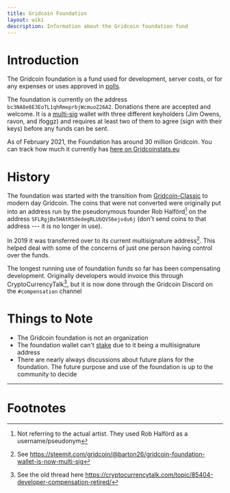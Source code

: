 ```yaml
---
title: Gridcoin Foundation
layout: wiki
description: Information about the Gridcoin foundation fund
---
```


# Introduction

The Gridcoin foundation is a fund used for development, server costs, or
for any expenses or uses approved in [polls](voting "wikilink"). 

The foundation is currently on the address `bc3NA8e8E3EoTL1qhRmeprbjWcmuoZ26A2`. 
Donations there are accepted and welcome. It is a [multi-sig](https://en.wikipedia.org/wiki/Multisignature) wallet with 
three different keyholders (Jim Owens, ravon, and ifoggz) and requires 
at least two of them to agree (sign with their keys) before any funds can be sent. 

As of February 2021, the Foundation has around 30 million Gridcoin. You can
track how much it currently has [here on Gridcoinstats.eu](https://main.gridcoinstats.eu/address/bc3NA8e8E3EoTL1qhRmeprbjWcmuoZ26A2)  

# History

The foundation was started with the transition from [Gridcoin-Classic](gridcoin-classic "wikilink")
to modern day Gridcoin. The coins that were not converted were originally 
put into an address run by the pseudonymous founder Rob Halförd[^1] on the address `SFLRgjBx5HAtR5dedegRLUbQVS6ejvdu6j` (don't send coins to that address --- it is no longer in use).

In 2019 it was transferred over to its current multisignature address[^2]. This
helped deal with some of the concerns of just one person having control over 
the funds.

The longest running use of foundation funds so far has been compensating development. Originally
developers would invoice this through CryptoCurrencyTalk[^3], but it is now done through the Gridcoin Discord
on the `#compensation` channel

# Things to Note

* The Gridcoin foundation is not an organization
* The foundation wallet can't [stake](staking "wikilink") due to it being a multisignature address
* There are nearly always discussions about future plans for the foundation. The 
future purpose and use of the foundation is up to the community to decide



---
# Footnotes

[^1]: Not referring to the actual artist. They used Rob Halförd as a username/pseudonym
[^2]: See <https://steemit.com/gridcoin/@barton26/gridcoin-foundation-wallet-is-now-multi-sig>
[^3]: See the old thread here <https://cryptocurrencytalk.com/topic/85404-developer-compensation-retired/>